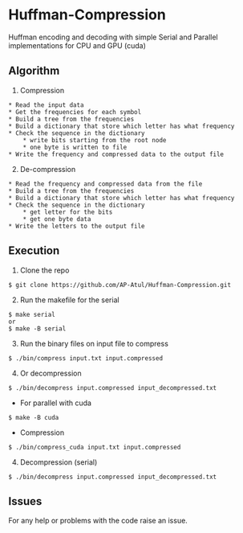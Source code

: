 # Huffman-Compression
Huffman encoding and decoding with simple Serial and Parallel implementations for CPU and GPU (cuda)


## Algorithm
1. Compression
```
* Read the input data
* Get the frequencies for each symbol
* Build a tree from the frequencies
* Build a dictionary that store which letter has what frequency
* Check the sequence in the dictionary
    * write bits starting from the root node
    * one byte is written to file
* Write the frequency and compressed data to the output file
```

2. De-compression
```
* Read the frequency and compressed data from the file
* Build a tree from the frequencies
* Build a dictionary that store which letter has what frequency
* Check the sequence in the dictionary
    * get letter for the bits
    * get one byte data
* Write the letters to the output file
```

## Execution
1. Clone the repo
```console
$ git clone https://github.com/AP-Atul/Huffman-Compression.git
```
2. Run the makefile for the serial
```console
$ make serial
or
$ make -B serial
```
3. Run the binary files on input file to compress
```console
$ ./bin/compress input.txt input.compressed
```
4. Or decompression
```console
$ ./bin/decompress input.compressed input_decompressed.txt
```

* For parallel with cuda
```console
$ make -B cuda
```
* Compression
```console
$ ./bin/compress_cuda input.txt input.compressed
```
4. Decompression (serial)
```console
$ ./bin/decompress input.compressed input_decompressed.txt
```

## Issues
For any help or problems with the code raise an issue.
    